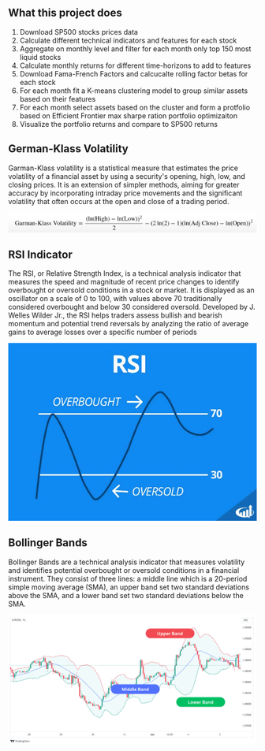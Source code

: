 ## What this project does

1. Download SP500 stocks prices data
2. Calculate different technical indicators and features for each stock
3. Aggregate on monthly level and filter for each month only top 150 most liquid stocks
4. Calculate monthly returns for different time-horizons to add to features
5. Download Fama-French Factors and calcucalte rolling factor betas for each stock
6. For each month fit a K-means clustering model to group similar assets based on their features
7. For each month select assets based on the cluster and form a protfolio based on Efficient Frontier max sharpe ration portfolio optimizaiton
8. Visualize the portfolio returns and compare to SP500 returns


## German-Klass Volatility

Garman-Klass volatility is a statistical measure that estimates the price volatility of a financial asset by using a security's opening, high, low, and closing prices. It is an extension of simpler methods, aiming for greater accuracy by incorporating intraday price movements and the significant volatility that often occurs at the open and close of a trading period.

![German-Klass](./images/garman-klass-vol.png)

## RSI Indicator

The RSI, or Relative Strength Index, is a technical analysis indicator that measures the speed and magnitude of recent price changes to identify overbought or oversold conditions in a stock or market. It is displayed as an oscillator on a scale of 0 to 100, with values above 70 traditionally considered overbought and below 30 considered oversold. Developed by J. Welles Wilder Jr., the RSI helps traders assess bullish and bearish momentum and potential trend reversals by analyzing the ratio of average gains to average losses over a specific number of periods

![RSI](./images/RSI.png)

## Bollinger Bands

Bollinger Bands are a technical analysis indicator that measures volatility and identifies potential overbought or oversold conditions in a financial instrument. They consist of three lines: a middle line which is a 20-period simple moving average (SMA), an upper band set two standard deviations above the SMA, and a lower band set two standard deviations below the SMA.

![Bollinger-bands](./images/bollinger-bands.png)